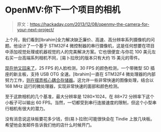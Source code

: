 # OpenMV:你下一个项目的相机

> 原文：<https://hackaday.com/2013/12/08/openmv-the-camera-for-your-next-project/>

上个月，我们看到[Ibrahim]全力解决缺乏廉价、高速、高分辨率系列摄像机的问题。他设计了一个基于 STM32F4 微控制器的串行摄像机，这是任何想要在项目中添加视觉处理或机器视觉的人的完美解决方案。它也很便宜:与你花 100 美元左右买一台高端系列相机不同，[易卜拉欣]的版本只有大约 15 美元的零件。

[现在他又回来了](http://sigalrm.blogspot.com/2013/12/openmv-update-25fps-face-detection-usb.html)，25 FPS 的人脸检测，30 FPS 的颜色检测，一个带微型 SD 插座的新主板，支持 USB OTG 全速。[Ibrahim]一直在 STM32F4 微处理器的内部努力工作，[则在摆弄核心耦合存储器](http://sigalrm.blogspot.com/2013/12/using-ccm-memory-on-stm32.html)。这允许一些非常快速的图像处理，结合以 168 MHz 运行的微处理器，实现非常快速的面部和颜色检测。

至于这款相机的几个基准，最大分辨率是 1280×1024，在 88×72 分辨率下这个小板子可以输出 60 FPS。当然，一切都受到串行连接速度的限制，但这个小型串行相机有很大的潜力。

没有消息说这块板要花多少钱，但(易卜拉欣)可能很快会在 Tindie 上放几块板。希望他会发邮件告诉我们他的店什么时候开门。